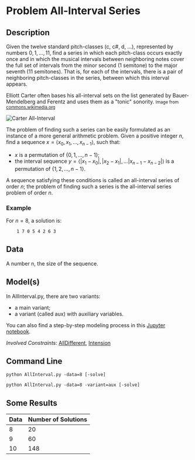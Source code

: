 # Problem All-Interval Series 

## Description 

Given the twelve standard pitch-classes (c, c\#, d, $\dots$), represented by numbers $0,1,\dots,11$, find a series in which each pitch-class occurs exactly once and in which the musical intervals between neighboring notes cover the full set of intervals from the minor second (1 semitone) to the major seventh (11 semitones).
That is, for each of the intervals, there is a pair of neighboring pitch-classes in the series, between which this interval appears.

Elliott Carter often bases his all-interval sets on the list generated by Bauer-Mendelberg and Ferentz and uses them as a "tonic" sonority.
<small> Image from [commons.wikimedia.org](https://commons.wikimedia.org/wiki/File:Carter_all-interval_sets.png) </small>

![Carter All-Interval](https://pycsp.org/assets/notebooks/figures/Carter_all-interval_sets.png)

The problem of finding such a series can be easily formulated as an instance of a more general arithmetic problem.
Given a positive integer $n$, find a sequence $x = \langle x_0, x_1, \dots, x_{n-1} \rangle$, such that:
- $x$ is a permutation of $\{0,1,...,n-1\}$;
- the interval sequence <span>$y = \langle |x_1-x_0|, |x_2-x_1|, ... |x_{n-1}-x_{n-2}| \rangle$</span> is a permutation of $\{1,2,...,n-1\}$.

A sequence satisfying these conditions is called an all-interval series of order $n$; the problem of finding such a series is the all-interval series problem of order $n$.



### Example

For $n=8$, a solution is:
```
    1 7 0 5 4 2 6 3
```


## Data 
A number n, the size of the sequence.

## Model(s) 

In AllInterval.py, there are two variants:
 
 - a main variant;
 - a variant  (called aux) with auxiliary variables.

You can also find a step-by-step modeling process in this [Jupyter notebook](http://pycsp.org/documentation/models/CSP/AllInterval/).

*Involved Constraints*: [AllDifferent](http://pycsp.org//documentation/constraints/AllDifferent/), [Intension](http://pycsp.org//documentation/constraints/Intension/)



## Command Line

```shell
python AllInterval.py -data=8 [-solve]

python AllInterval.py -data=8 -variant=aux [-solve]
```

## Some Results

| Data | Number of Solutions 
| ---  | ---          
| 8    | 20
| 9    | 60
| 10   | 148

